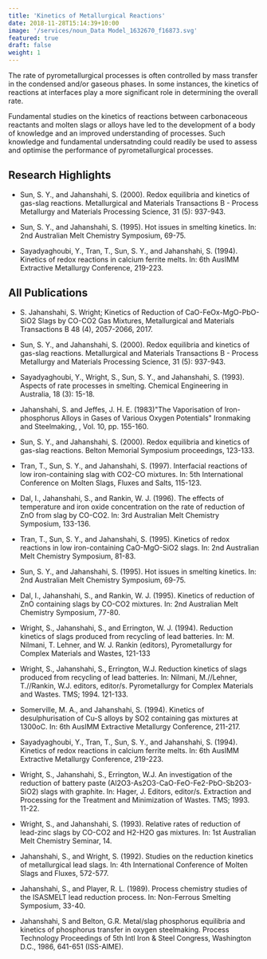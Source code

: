 ```yaml
---
title: 'Kinetics of Metallurgical Reactions'
date: 2018-11-28T15:14:39+10:00
image: '/services/noun_Data Model_1632670_f16873.svg'
featured: true
draft: false
weight: 1
---
```


The rate of pyrometallurgical processes is often controlled by mass transfer in the condensed and/or gaseous phases. In some instances, the kinetics of reactions at interfaces play a more significant role in determining the overall rate.  

Fundamental studies on the kinetics of reactions between carbonaceous reactants and molten slags or alloys have led to the development of a body of knowledge and an improved understanding of processes. Such knowledge and fundamental undersatnding could readily be used to assess and optimise the performance of pyrometallurgical processes.

## Research Highlights

- Sun, S. Y., and Jahanshahi, S. (2000). Redox equilibria and kinetics of gas-slag reactions. Metallurgical and Materials Transactions B - Process Metallurgy and Materials Processing Science, 31 (5): 937-943.

- Sun, S. Y., and Jahanshahi, S. (1995). Hot issues in smelting kinetics. In: 2nd Australian Melt Chemistry Symposium, 69-75.

- Sayadyaghoubi, Y., Tran, T., Sun, S. Y., and Jahanshahi, S. (1994). Kinetics of redox reactions in calcium ferrite melts. In: 6th AusIMM Extractive Metallurgy Conference, 219-223.

## All Publications

- S. Jahanshahi, S. Wright; Kinetics of Reduction of CaO-FeOx-MgO-PbO-SiO2 Slags by CO-CO2 Gas Mixtures, Metallurgical and Materials Transactions B 48 (4), 2057-2066, 2017.

- Sun, S. Y., and Jahanshahi, S. (2000). Redox equilibria and kinetics of gas-slag reactions. Metallurgical and Materials Transactions B - Process Metallurgy and Materials Processing Science, 31 (5): 937-943.

- Sayadyaghoubi, Y., Wright, S., Sun, S. Y., and Jahanshahi, S. (1993). Aspects of rate processes in smelting. Chemical Engineering in Australia, 18 (3): 15-18.

- Jahanshahi, S. and Jeffes, J. H. E. (1983)"The Vaporisation of Iron-phosphorus Alloys in Gases of Various Oxygen Potentials" Ironmaking and Steelmaking, , Vol. 10, pp. 155-160.

- Sun, S. Y., and Jahanshahi, S. (2000). Redox equilibria and kinetics of gas-slag reactions. Belton Memorial Symposium proceedings, 123-133.

- Tran, T., Sun, S. Y., and Jahanshahi, S. (1997). Interfacial reactions of low iron-containing slag with CO2-CO mixtures. In: 5th International Conference on Molten Slags, Fluxes and Salts, 115-123.

- Dal, I., Jahanshahi, S., and Rankin, W. J. (1996). The effects of temperature and iron oxide concentration on the rate of reduction of ZnO from slag by CO-CO2. In: 3rd Australian Melt Chemistry Symposium, 133-136.

- Tran, T., Sun, S. Y., and Jahanshahi, S. (1995). Kinetics of redox reactions in low iron-containing CaO-MgO-SiO2 slags. In: 2nd Australian Melt Chemistry Symposium, 81-83.

- Sun, S. Y., and Jahanshahi, S. (1995). Hot issues in smelting kinetics. In: 2nd Australian Melt Chemistry Symposium, 69-75.

- Dal, I., Jahanshahi, S., and Rankin, W. J. (1995). Kinetics of reduction of ZnO containing slags by CO-CO2 mixtures. In: 2nd Australian Melt Chemistry Symposium, 77-80.

- Wright, S., Jahanshahi, S., and Errington, W. J. (1994). Reduction kinetics of slags produced from recycling of lead batteries. In: M. Nilmani, T. Lehner, and W. J. Rankin (editors), Pyrometallurgy for Complex Materials and Wastes, 121-133

- Wright, S., Jahanshahi, S., Errington, W.J. Reduction kinetics of slags produced from recycling of lead batteries. In: Nilmani, M.//Lehner, T.//Rankin, W.J. editors, editor/s. Pyrometallurgy for Complex Materials and Wastes. TMS; 1994. 121-133.

- Somerville, M. A., and Jahanshahi, S. (1994). Kinetics of desulphurisation of Cu-S alloys by SO2 containing gas mixtures at 1300oC. In: 6th AusIMM Extractive Metallurgy Conference, 211-217.

- Sayadyaghoubi, Y., Tran, T., Sun, S. Y., and Jahanshahi, S. (1994). Kinetics of redox reactions in calcium ferrite melts. In: 6th AusIMM Extractive Metallurgy Conference, 219-223.

- Wright, S., Jahanshahi, S., Errington, W.J. An investigation of the reduction of battery paste (Al2O3-As2O3-CaO-FeO-Fe2-PbO-Sb2O3-SiO2) slags with graphite. In: Hager, J. Editors,  editor/s. Extraction and Processing for the Treatment and Minimization of Wastes. TMS; 1993. 11-22.

- Wright, S., and Jahanshahi, S. (1993). Relative rates of reduction of lead-zinc slags by CO-CO2 and H2-H2O gas mixtures. In: 1st Australian Melt Chemistry Seminar, 14.

- Jahanshahi, S., and Wright, S. (1992). Studies on the reduction kinetics of metallurgical lead slags. In: 4th International Conference of Molten Slags and Fluxes, 572-577.

- Jahanshahi, S., and Player, R. L. (1989). Process chemistry studies of the ISASMELT lead reduction process. In: Non-Ferrous Smelting Symposium, 33-40. 

- Jahanshahi, S and Belton, G.R. Metal/slag phosphorus equilibria and kinetics of phosphorus transfer in oxygen steelmaking. Process Technology Proceedings of 5th Intl Iron & Steel Congress, Washington D.C., 1986, 641-651 (ISS-AIME).